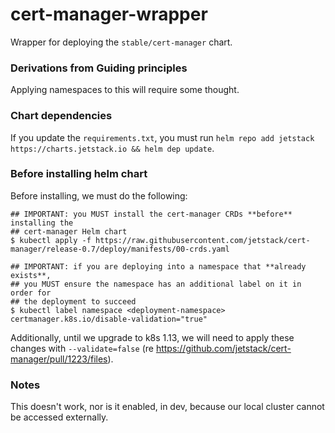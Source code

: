 # cert-manager-wrapper

Wrapper for deploying the `stable/cert-manager` chart.

### Derivations from Guiding principles

Applying namespaces to this will require some thought.

### Chart dependencies

If you update the `requirements.txt`, you must run `helm repo add jetstack
https://charts.jetstack.io && helm dep update`.

### Before installing helm chart

Before installing, we must do the following:

```
## IMPORTANT: you MUST install the cert-manager CRDs **before** installing the
## cert-manager Helm chart
$ kubectl apply -f https://raw.githubusercontent.com/jetstack/cert-manager/release-0.7/deploy/manifests/00-crds.yaml

## IMPORTANT: if you are deploying into a namespace that **already exists**,
## you MUST ensure the namespace has an additional label on it in order for
## the deployment to succeed
$ kubectl label namespace <deployment-namespace> certmanager.k8s.io/disable-validation="true"
```

Additionally, until we upgrade to k8s 1.13, we will need to apply these changes
with `--validate=false` (re https://github.com/jetstack/cert-manager/pull/1223/files).

### Notes

This doesn't work, nor is it enabled, in dev, because our local cluster cannot
be accessed externally.
